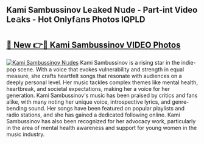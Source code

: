 ## Kami Sambussinov Le𝚊ked N𝚞de - Part-int Video Le𝚊ks - Hot Onlyf𝚊ns Photos IQPLD

# <h2><a href="http://ac51877.deff.icu/?id=Kami+Sambussinov">🔗 New 👉🔴 Kami Sambussinov VIDEO Photos</a></h2>

[![Kami Sambussinov N𝚞des](https://i.imgur.com/rIISA9y.gif)](http://ac51877.deff.icu/?id=Kami+Sambussinov)
Kami Sambussinov is a rising star in the indie-pop scene. With a voice that evokes vulnerability and strength in equal measure, she crafts heartfelt songs that resonate with audiences on a deeply personal level. Her music tackles complex themes like mental health, heartbreak, and societal expectations, making her a voice for her generation. Kami Sambussinov's music has been praised by critics and fans alike, with many noting her unique voice, introspective lyrics, and genre-bending sound. Her songs have been featured on popular playlists and radio stations, and she has gained a dedicated following online. Kami Sambussinov has also been recognized for her advocacy work, particularly in the area of mental health awareness and support for young women in the music industry.
